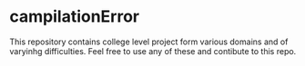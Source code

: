 # campilationError
This repository contains college level project form various domains and of varyinhg difficulties. Feel free to use any of these and contibute to this repo.


